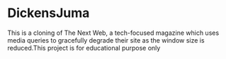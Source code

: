 # DickensJuma
 This is a  cloning of The Next Web, a tech-focused magazine which uses media queries to gracefully degrade their site as the window size is reduced.This project is for educational purpose only
